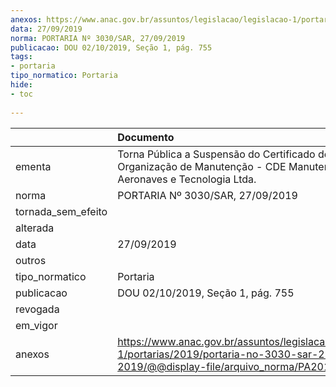 ```yaml
---
anexos: https://www.anac.gov.br/assuntos/legislacao/legislacao-1/portarias/2019/portaria-no-3030-sar-27-09-2019/@@display-file/arquivo_norma/PA2019-3030.pdf
data: 27/09/2019
norma: PORTARIA Nº 3030/SAR, 27/09/2019
publicacao: DOU 02/10/2019, Seção 1, pág. 755
tags:
- portaria
tipo_normatico: Portaria
hide: 
- toc 
 
---
```


|                    | Documento                                                                                                                                            |
|:-------------------|:-----------------------------------------------------------------------------------------------------------------------------------------------------|
| ementa             | Torna Pública a Suspensão do Certificado de Organização de Manutenção - CDE Manutenção em Aeronaves e Tecnologia Ltda.                               |
| norma              | PORTARIA Nº 3030/SAR, 27/09/2019                                                                                                                     |
| tornada_sem_efeito |                                                                                                                                                      |
| alterada           |                                                                                                                                                      |
| data               | 27/09/2019                                                                                                                                           |
| outros             |                                                                                                                                                      |
| tipo_normatico     | Portaria                                                                                                                                             |
| publicacao         | DOU 02/10/2019, Seção 1, pág. 755                                                                                                                    |
| revogada           |                                                                                                                                                      |
| em_vigor           |                                                                                                                                                      |
| anexos             | https://www.anac.gov.br/assuntos/legislacao/legislacao-1/portarias/2019/portaria-no-3030-sar-27-09-2019/@@display-file/arquivo_norma/PA2019-3030.pdf |